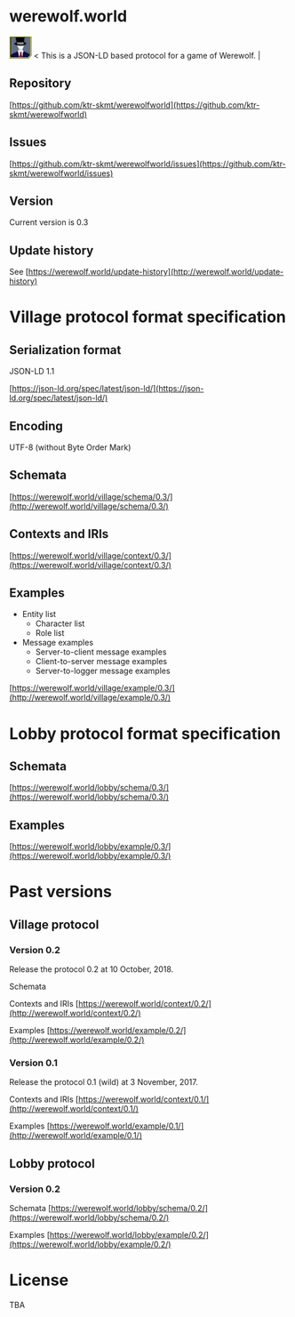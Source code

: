 # werewolf.world

<img src="image/0.1/master.jpg" alt="master" title="master"> &lt; This is a JSON-LD based protocol for a game of Werewolf. &#124;

## Repository

[https://github.com/ktr-skmt/werewolfworld](https://github.com/ktr-skmt/werewolfworld)

## Issues

[https://github.com/ktr-skmt/werewolfworld/issues](https://github.com/ktr-skmt/werewolfworld/issues)

## Version

Current version is 0.3

## Update history

See [https://werewolf.world/update-history](http://werewolf.world/update-history)

# Village protocol format specification

## Serialization format

JSON-LD 1.1

[https://json-ld.org/spec/latest/json-ld/](https://json-ld.org/spec/latest/json-ld/)

## Encoding

UTF-8 (without Byte Order Mark)

## Schemata

[https://werewolf.world/village/schema/0.3/](http://werewolf.world/village/schema/0.3/)

## Contexts and IRIs

[https://werewolf.world/village/context/0.3/](https://werewolf.world/village/context/0.3/)

## Examples

* Entity list
  - Character list
  - Role list
* Message examples
  - Server-to-client message examples
  - Client-to-server message examples
  - Server-to-logger message examples

[https://werewolf.world/village/example/0.3/](http://werewolf.world/village/example/0.3/)


# Lobby protocol format specification

## Schemata

[https://werewolf.world/lobby/schema/0.3/](https://werewolf.world/lobby/schema/0.3/)

## Examples

[https://werewolf.world/lobby/example/0.3/](https://werewolf.world/lobby/example/0.3/)

# Past versions

## Village protocol

### Version 0.2

Release the protocol 0.2 at 10 October, 2018.

Schemata

Contexts and IRIs [https://werewolf.world/context/0.2/](http://werewolf.world/context/0.2/)

Examples [https://werewolf.world/example/0.2/](http://werewolf.world/example/0.2/)

### Version 0.1

Release the protocol 0.1 (wild) at 3 November, 2017.

Contexts and IRIs [https://werewolf.world/context/0.1/](http://werewolf.world/context/0.1/)

Examples [https://werewolf.world/example/0.1/](http://werewolf.world/example/0.1/)

## Lobby protocol

### Version 0.2

Schemata [https://werewolf.world/lobby/schema/0.2/](https://werewolf.world/lobby/schema/0.2/)

Examples [https://werewolf.world/lobby/example/0.2/](https://werewolf.world/lobby/example/0.2/)

# License

TBA
